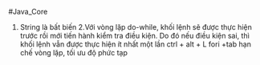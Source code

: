 #Java_Core
1. String là bất biến
2.Với vòng lặp do-while, khối lệnh sẽ được thực hiện trước rồi mới tiến hành kiểm tra điều kiện. Do đó nếu điều kiện sai, thì khối lệnh vẫn được thực hiện ít nhất một lần
ctrl + alt + L
fori +tab
hạn chế vòng lặp, tối ưu độ phức tạp
